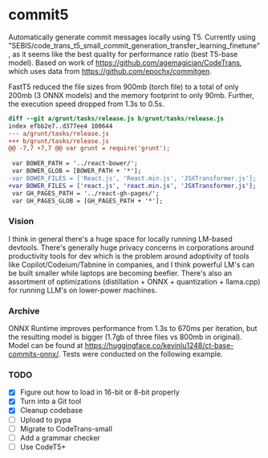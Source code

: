 # commit5
Automatically generate commit messages locally using T5. Currently using "SEBIS/code_trans_t5_small_commit_generation_transfer_learning_finetune", as it seems like the best quality for performance ratio (best T5-base model). Based on work of https://github.com/agemagician/CodeTrans, which uses data from https://github.com/epochx/commitgen.

FastT5 reduced the file sizes from 900mb (torch file) to a total of only 200mb (3 ONNX models) and the memory footprint to only 90mb. Further, the execution speed dropped from 1.3s to 0.5s.

```diff
diff --git a/grunt/tasks/release.js b/grunt/tasks/release.js
index efbb2e7..d377ee4 100644
--- a/grunt/tasks/release.js
+++ b/grunt/tasks/release.js
@@ -7,7 +7,7 @@ var grunt = require('grunt');
 
 var BOWER_PATH = '../react-bower/';
 var BOWER_GLOB = [BOWER_PATH + '*'];
-var BOWER_FILES = ['React.js', 'React.min.js', 'JSXTransformer.js'];
+var BOWER_FILES = ['react.js', 'react.min.js', 'JSXTransformer.js'];
 var GH_PAGES_PATH = '../react-gh-pages/';
 var GH_PAGES_GLOB = [GH_PAGES_PATH + '*'];
```

### Vision
I think in general there's a huge space for locally running LM-based devtools. There's generally huge privacy concerns in corporations around productivity tools for dev which is the problem around adoptivity of tools like Copilot/Codeium/Tabnine in companies, and I think powerful LM's can be built smaller while laptops are becoming beefier. There's also an assortment of optimizations (distillation + ONNX + quantization + llama.cpp) for running LLM's on lower-power machines.

### Archive
ONNX Runtime improves performance from 1.3s to 670ms per iteration, but the resulting model is bigger (1.7gb of three files vs 800mb in original). Model can be found at https://huggingface.co/kevinlu1248/ct-base-commits-onnx/. Tests were conducted on the following example.

### TODO
- [x] Figure out how to load in 16-bit or 8-bit properly
- [x] Turn into a Git tool
- [x] Cleanup codebase
- [ ] Upload to pypa
- [ ] Migrate to CodeTrans-small
- [ ] Add a grammar checker 
- [ ] Use CodeT5+
